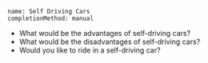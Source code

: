 ```ngMeta
name: Self Driving Cars
completionMethod: manual
```

* What would be the advantages of self-driving cars?
* What would be the disadvantages of self-driving cars?
* Would you like to ride in a self-driving car?
